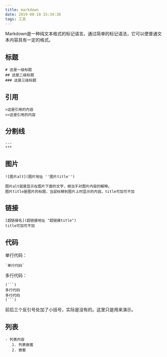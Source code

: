 ```yaml
---
title: markdown
date: 2019-08-10 15:34:38
tags: 工具
---
```


Markdown是一种纯文本格式的标记语言。通过简单的标记语法，它可以使普通文本内容具有一定的格式。

## 标题
```
# 这是一级标题
## 这是二级标题
### 这是三级标题
```

## 引用
```
>这是引用的内容
>>这是引用的内容
```

## 分割线
```
---
***
```

## 图片
```
![图片alt](图片地址 ''图片title'')

图片alt就是显示在图片下面的文字，相当于对图片内容的解释。
图片title是图片的标题，当鼠标移到图片上时显示的内容。title可加可不加
```

## 链接
```
[超链接名](超链接地址 "超链接title")
title可加可不加
```

## 代码
单行代码：
```
`单行代码`
```

多行代码：
```
(```)
多行代码
多行代码
(```)
```
前后三个反引号处加了小括号，实际是没有的。这里只是用来演示。

## 列表
```
- 列表内容
   1. 列表嵌套
   2. 嵌套
```
